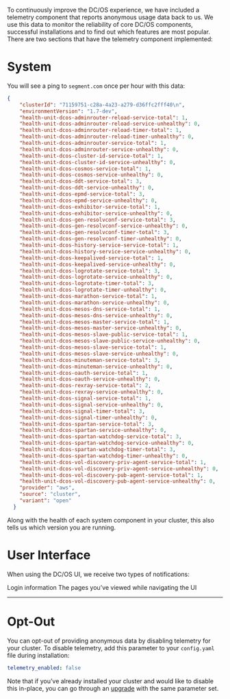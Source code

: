 To continuously improve the DC/OS experience, we have included a telemetry component that reports anonymous usage data back to us. We use this data to monitor the reliability of core DC/OS components, successful installations and to find out which features are most popular. There are two sections that have the telemetry component implemented:

# System

You will see a ping to `segment.com` once per hour with this data:

```json
{
    "clusterId": "71159751-c28a-4a23-a279-d36ffc2fff40\n",
    "environmentVersion": "1.7-dev",
    "health-unit-dcos-adminrouter-reload-service-total": 1,
    "health-unit-dcos-adminrouter-reload-service-unhealthy": 0,
    "health-unit-dcos-adminrouter-reload-timer-total": 1,
    "health-unit-dcos-adminrouter-reload-timer-unhealthy": 0,
    "health-unit-dcos-adminrouter-service-total": 1,
    "health-unit-dcos-adminrouter-service-unhealthy": 0,
    "health-unit-dcos-cluster-id-service-total": 1,
    "health-unit-dcos-cluster-id-service-unhealthy": 0,
    "health-unit-dcos-cosmos-service-total": 1,
    "health-unit-dcos-cosmos-service-unhealthy": 0,
    "health-unit-dcos-ddt-service-total": 3,
    "health-unit-dcos-ddt-service-unhealthy": 0,
    "health-unit-dcos-epmd-service-total": 3,
    "health-unit-dcos-epmd-service-unhealthy": 0,
    "health-unit-dcos-exhibitor-service-total": 1,
    "health-unit-dcos-exhibitor-service-unhealthy": 0,
    "health-unit-dcos-gen-resolvconf-service-total": 3,
    "health-unit-dcos-gen-resolvconf-service-unhealthy": 0,
    "health-unit-dcos-gen-resolvconf-timer-total": 3,
    "health-unit-dcos-gen-resolvconf-timer-unhealthy": 0,
    "health-unit-dcos-history-service-service-total": 1,
    "health-unit-dcos-history-service-service-unhealthy": 0,
    "health-unit-dcos-keepalived-service-total": 1,
    "health-unit-dcos-keepalived-service-unhealthy": 0,
    "health-unit-dcos-logrotate-service-total": 3,
    "health-unit-dcos-logrotate-service-unhealthy": 0,
    "health-unit-dcos-logrotate-timer-total": 3,
    "health-unit-dcos-logrotate-timer-unhealthy": 0,
    "health-unit-dcos-marathon-service-total": 1,
    "health-unit-dcos-marathon-service-unhealthy": 0,
    "health-unit-dcos-mesos-dns-service-total": 1,
    "health-unit-dcos-mesos-dns-service-unhealthy": 0,
    "health-unit-dcos-mesos-master-service-total": 1,
    "health-unit-dcos-mesos-master-service-unhealthy": 0,
    "health-unit-dcos-mesos-slave-public-service-total": 1,
    "health-unit-dcos-mesos-slave-public-service-unhealthy": 0,
    "health-unit-dcos-mesos-slave-service-total": 1,
    "health-unit-dcos-mesos-slave-service-unhealthy": 0,
    "health-unit-dcos-minuteman-service-total": 3,
    "health-unit-dcos-minuteman-service-unhealthy": 0,
    "health-unit-dcos-oauth-service-total": 1,
    "health-unit-dcos-oauth-service-unhealthy": 0,
    "health-unit-dcos-rexray-service-total": 2,
    "health-unit-dcos-rexray-service-unhealthy": 0,
    "health-unit-dcos-signal-service-total": 1,
    "health-unit-dcos-signal-service-unhealthy": 0,
    "health-unit-dcos-signal-timer-total": 3,
    "health-unit-dcos-signal-timer-unhealthy": 0,
    "health-unit-dcos-spartan-service-total": 3,
    "health-unit-dcos-spartan-service-unhealthy": 0,
    "health-unit-dcos-spartan-watchdog-service-total": 3,
    "health-unit-dcos-spartan-watchdog-service-unhealthy": 0,
    "health-unit-dcos-spartan-watchdog-timer-total": 3,
    "health-unit-dcos-spartan-watchdog-timer-unhealthy": 0,
    "health-unit-dcos-vol-discovery-priv-agent-service-total": 1,
    "health-unit-dcos-vol-discovery-priv-agent-service-unhealthy": 0,
    "health-unit-dcos-vol-discovery-pub-agent-service-total": 1,
    "health-unit-dcos-vol-discovery-pub-agent-service-unhealthy": 0,
    "provider": "aws",
    "source": "cluster",
    "variant": "open"
  }
```

Along with the health of each system component in your cluster, this also tells us which version you are running.

# User Interface

When using the DC/OS UI, we receive two types of notifications:

Login information
The pages you’ve viewed while navigating the UI

<hr>

# Opt-Out

You can opt-out of providing anonymous data by disabling telemetry for your cluster. To disable telemetry, add this parameter to your `config.yaml` file during installation:

```yaml
telemetry_enabled: false
```

Note that if you’ve already installed your cluster and would like to disable this in-place, you can go through an [upgrade]() with the same parameter set.
